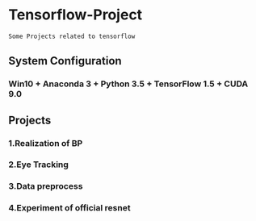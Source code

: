 # Tensorflow-Project
    Some Projects related to tensorflow
    
## System Configuration
### Win10 + Anaconda 3 + Python 3.5 + TensorFlow 1.5 + CUDA 9.0

## Projects
### 1.Realization of BP
### 2.Eye Tracking
### 3.Data preprocess
### 4.Experiment of official resnet




